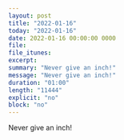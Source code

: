 ```yaml
---
layout: post
title: "2022-01-16"
today: "2022-01-16"
date: 2022-01-16 00:00:00 0000
file:
file_itunes:
excerpt:
summary: "Never give an inch!"
message: "Never give an inch!"
duration: "01:00"
length: "11444"
explicit: "no"
block: "no"
---
```

Never give an inch!

